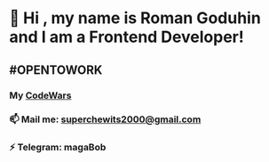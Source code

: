 # 👋 Hi , my name is **Roman Goduhin** and I am a Frontend Developer!
## #OPENTOWORK
### My [CodeWars](https://www.codewars.com/users/romangoduhin)

### 📫 Mail me: superchewits2000@gmail.com
### ⚡ Telegram: magaBob
